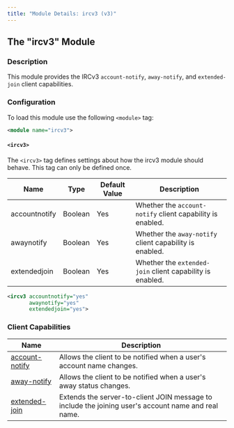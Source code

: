 ```yaml
---
title: "Module Details: ircv3 (v3)"
---
```


## The "ircv3" Module

### Description

This module provides the IRCv3 `account-notify`, `away-notify`, and `extended-join` client capabilities.

### Configuration

To load this module use the following `<module>` tag:

```xml
<module name="ircv3">
```

#### `<ircv3>`

The `<ircv3>` tag defines settings about how the ircv3 module should behave. This tag can only be defined once.

Name          | Type    | Default Value | Description
------------- | ------- | ------------- | -----------
accountnotify | Boolean | Yes           | Whether the `account-notify` client capability is enabled.
awaynotify    | Boolean | Yes           | Whether the `away-notify` client capability is enabled.
extendedjoin  | Boolean | Yes           | Whether the `extended-join` client capability is enabled.

```xml
<ircv3 accountnotify="yes"
       awaynotify="yes"
       extendedjoin="yes">
```

### Client Capabilities

Name                                                                         | Description
---------------------------------------------------------------------------- | -----------
[account-notify](https://ircv3.net/specs/extensions/account-notify-3.1.html) | Allows the client to be notified when a user's account name changes.
[away-notify](https://ircv3.net/specs/extensions/away-notify-3.1.html)       | Allows the client to be notified when a user's away status changes.
[extended-join](https://ircv3.net/specs/extensions/extended-join-3.1.html)   | Extends the server-to-client JOIN message to include the joining user's account name and real name.
